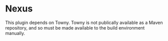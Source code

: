 # Nexus

This plugin depends on Towny. Towny is not publically available as a Maven repository, and so must be made available to the build environment manually.